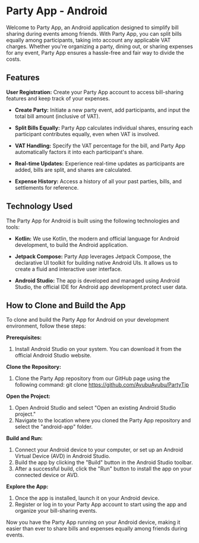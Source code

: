# Party App - Android

Welcome to Party App, an Android application designed to simplify bill sharing during events among friends. With Party App, you can split bills equally among participants, taking into account any applicable VAT charges. Whether you're organizing a party, dining out, or sharing expenses for any event, Party App ensures a hassle-free and fair way to divide the costs.

## Features

**User Registration:** Create your Party App account to access bill-sharing features and keep track of your expenses.

- **Create Party:** Initiate a new party event, add participants, and input the total bill amount (inclusive of VAT).

- **Split Bills Equally:** Party App calculates individual shares, ensuring each participant contributes equally, even when VAT is involved.

- **VAT Handling:** Specify the VAT percentage for the bill, and Party App automatically factors it into each participant's share.

- **Real-time Updates:** Experience real-time updates as participants are added, bills are split, and shares are calculated.

- **Expense History:** Access a history of all your past parties, bills, and settlements for reference.

## Technology Used

The Party App for Android is built using the following technologies and tools:

- **Kotlin:** We use Kotlin, the modern and official language for Android development, to build the Android application.

- **Jetpack Compose:** Party App leverages Jetpack Compose, the declarative UI toolkit for building native Android UIs. It allows us to create a fluid and interactive user interface.

- **Android Studio:** The app is developed and managed using Android Studio, the official IDE for Android app development.protect user data.

## How to Clone and Build the App

To clone and build the Party App for Android on your development environment, follow these steps:

**Prerequisites:**
1. Install Android Studio on your system. You can download it from the official Android Studio website.

**Clone the Repository:**
1. Clone the Party App repository from our GitHub page using the following command:
git clone https://github.com/AyubuAyubu/PartyTip


**Open the Project:**
1. Open Android Studio and select "Open an existing Android Studio project."
2. Navigate to the location where you cloned the Party App repository and select the "android-app" folder.

**Build and Run:**
1. Connect your Android device to your computer, or set up an Android Virtual Device (AVD) in Android Studio.
2. Build the app by clicking the "Build" button in the Android Studio toolbar.
3. After a successful build, click the "Run" button to install the app on your connected device or AVD.

**Explore the App:**
1. Once the app is installed, launch it on your Android device.
2. Register or log in to your Party App account to start using the app and organize your bill-sharing events.

Now you have the Party App running on your Android device, making it easier than ever to share bills and expenses equally among friends during events.
